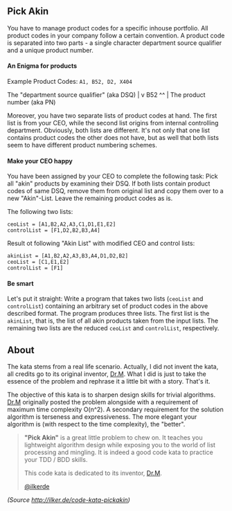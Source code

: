 Pick Akin
---------

You have to manage product codes for a specific inhouse portfolio. All product codes in your company follow a certain convention. A product code is separated into two parts - a single character department source qualifier and a unique product number.

#### An Enigma for products ####
Example Product Codes: `A1, B52, D2, X404`

The "department source qualifier" (aka DSQ)
	|
	v
	B52
	 ^^
	  |
	  The product number (aka PN)


Moreover, you have two separate lists of product codes at hand. The first list is from your CEO, while the second list origins from internal controlling department. Obviously, both lists are different. It's not only that one list contains product codes the other does not have, but as well that both lists seem to have different product numbering schemes.

#### Make your CEO happy ####
You have been assigned by your CEO to complete the following task:
Pick all "akin" products by examining their DSQ. If both lists contain product codes of same DSQ, remove them from original list and copy them over to a new "Akin"-List. Leave the remaining product codes as is.

The following two lists:

    ceoList = [A1,B2,A2,A3,C1,D1,E1,E2]
    controlList = [F1,D2,B2,B3,A4]
		  

Result ot following "Akin List" with modified CEO and control lists:

    akinList = [A1,B2,A2,A3,B3,A4,D1,D2,B2]
    ceoList = [C1,E1,E2]
    controlList = [F1]

#### Be smart ####
Let's put it straight: Write a program that takes two lists (`ceoList` and `controlList`) containing an arbitrary set of product codes in the above described format. The program produces three lists. The first list is the `akinList`, that is, the list of all akin products taken from the input lists. The remaining two lists are the reduced `ceoList` and `controlList`, respectively.  



About
-----
The kata stems from a real life scenario. Actually, I did not invent the kata, all credits go to its original inventor, [Dr.M][drm]. What I did is just to take the essence of the problem and rephrase it a little bit with a story. That's it.

The objective of this kata is to sharpen design skills for trivial algorithms. [Dr.M][drm] originally posted the problem alongside with a requirement of maximum time complexity O(n^2). A secondary requirement for the solution algorithm is terseness and expressiveness. The more elegant your algorithm is (with respect to the time complexity), the "better".

> __"Pick Akin"__ is a great little problem to chew on. It teaches you lightweight algorithm design while exposing you to the world of list processing and mingling. It is indeed a good code kata to practice your TDD / BDD skills.
> 
> This code kata is dedicated to its inventor, [Dr.M][drm].
> 
> [@ilkerde](http://ilker.de)

_(Source http://ilker.de/code-kata-pickakin)_

[drm]: http://swemusings.blogspot.com/ "SWE Musings, the blog of Dr.M"

